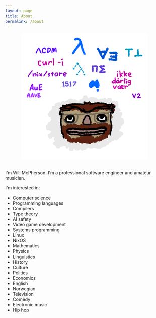 ```yaml
---
layout: page
title: About
permalink: /about
---
```


<div align="center"><img src="/assets/images/about.png" width="400" /></div>

<br>

I'm Will McPherson. I'm a professional software engineer and amateur musician.

I'm interested in:
- Computer science
- Programming languages
- Compilers
- Type theory
- AI safety
- Video game development
- Systems programming
- Linux
- NixOS
- Mathematics
- Physics
- Linguistics
- History
- Culture
- Politics
- Economics
- English
- Norwegian
- Television
- Comedy
- Electronic music
- Hip hop
